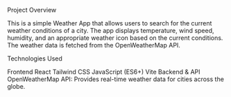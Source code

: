 Project Overview

This is a simple Weather App that allows users to search for the current weather conditions of a city. The app displays temperature, wind speed, humidity, and an appropriate weather icon based on the current conditions. The weather data is fetched from the OpenWeatherMap API.

Technologies Used

Frontend
React
Tailwind CSS
JavaScript (ES6+)
Vite
Backend & API
OpenWeatherMap API: Provides real-time weather data for cities across the globe.
